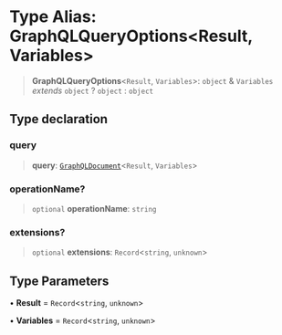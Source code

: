 # Type Alias: GraphQLQueryOptions\<Result, Variables\>

> **GraphQLQueryOptions**\<`Result`, `Variables`\>: `object` & `Variables` _extends_ `object` ? `object` : `object`

## Type declaration

### query

> **query**: [`GraphQLDocument`](GraphQLDocument.md)\<`Result`, `Variables`\>

### operationName?

> `optional` **operationName**: `string`

### extensions?

> `optional` **extensions**: `Record`\<`string`, `unknown`\>

## Type Parameters

• **Result** = `Record`\<`string`, `unknown`\>

• **Variables** = `Record`\<`string`, `unknown`\>

